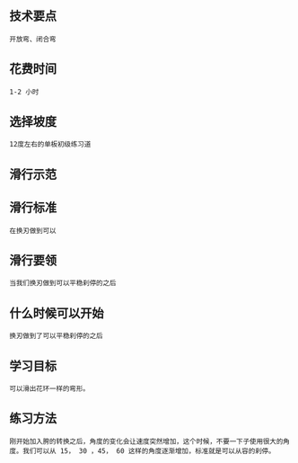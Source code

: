 ## 技术要点
    开放弯、闭合弯

## 花费时间
    1-2 小时

## 选择坡度
    12度左右的单板初级练习道

## 滑行示范
    
## 滑行标准
    在换刃做到可以

## 滑行要领
    当我们换刃做到可以平稳刹停的之后

## 什么时候可以开始
    换刃做到了可以平稳刹停的之后

## 学习目标
    可以滑出花环一样的弯形。

## 练习方法
    刚开始加入胯的转换之后，角度的变化会让速度突然增加，这个时候，不要一下子使用很大的角度。我们可以从 15， 30 ，45， 60 这样的角度逐渐增加，标准就是可以从容的刹停。